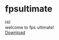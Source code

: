 # fpsultimate
Hi!
<br>
welcome to fps ultimate!
<br>
<a href="x-github-client://openRepo/https://github.com/ShinzoStudios/fpsultimate?branch=main&filepath=FpsUltimate.exe">Download</a>
